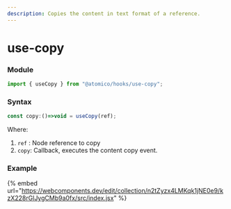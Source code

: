 ```yaml
---
description: Copies the content in text format of a reference.
---
```


# use-copy

### Module

```javascript
import { useCopy } from "@atomico/hooks/use-copy";
```

### Syntax

```javascript
const copy:()=>void = useCopy(ref);
```

Where:

1. `ref` : Node reference to copy
2. `copy`: Callback, executes the content copy event.

### Example

{% embed url="https://webcomponents.dev/edit/collection/n2tZyzx4LMKqk1jNE0e9/kzX228rGlJygCMb9a0fx/src/index.jsx" %}



